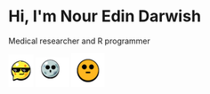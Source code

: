 # Hi, I'm Nour Edin Darwish

Medical researcher and R programmer

  <img src="https://raw.githubusercontent.com/adqe404/BrawlStarsAnimatedPins/master/Player%20Pins/Fames/Gifs-512px/emoji_fame_sun.gif" alt="Sun Pin" width="45"> <img src="https://raw.githubusercontent.com/adqe404/BrawlStarsAnimatedPins/master/Player%20Pins/Fames/Gifs-512px/emoji_fame_moon.gif" alt="Moon Pin" width="60"> <img src="https://github.com/adqe404/BrawlStarsAnimatedPins/blob/master/Player%20Pins/1Default%20Pins/Gifs-512px/emoji_ecstatic.gif" alt="Ecstatic Pin" width="60">
